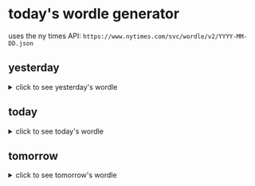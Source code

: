 # today's wordle generator

uses the ny times API: `https://www.nytimes.com/svc/wordle/v2/YYYY-MM-DD.json`

## yesterday

<details>
    <summary>click to see yesterday's wordle</summary>

    broth

</details>

## today

<details>
    <summary>click to see today's wordle</summary>

    louse

</details>

## tomorrow

<details>
    <summary>click to see tomorrow's wordle</summary>

    whiny

</details>

